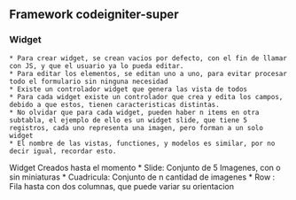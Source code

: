 ## Framework codeigniter-super ##



### Widget ###
	* Para crear widget, se crean vacios por defecto, con el fin de llamar con JS, y que el usuario ya lo pueda editar.
	* Para editar los elementos, se editan uno a uno, para evitar procesar todo el formulario sin ninguna necesidad
	* Existe un controlador widget que genera las vista de todos
	* Para cada widget existe un controlador que crea y edita los campos, debido a que estos, tienen caracteristicas distintas.
	* No olvidar que para cada widget, pueden haber n items en otra subtabla, el ejemplo de ello es un widget slide, que tiene 5 registros, cada uno representa una imagen, pero forman a un solo widget
	* El nombre de las vistas, functiones, y modelos es similar, por no decir igual, recordar esto.


Widget Creados hasta el momento
	* Slide: Conjunto de 5 Imagenes, con o sin miniaturas
	* Cuadricula: Conjunto de n cantidad de imagenes
	* Row : Fila hasta con dos columnas, que puede variar su orientacion






